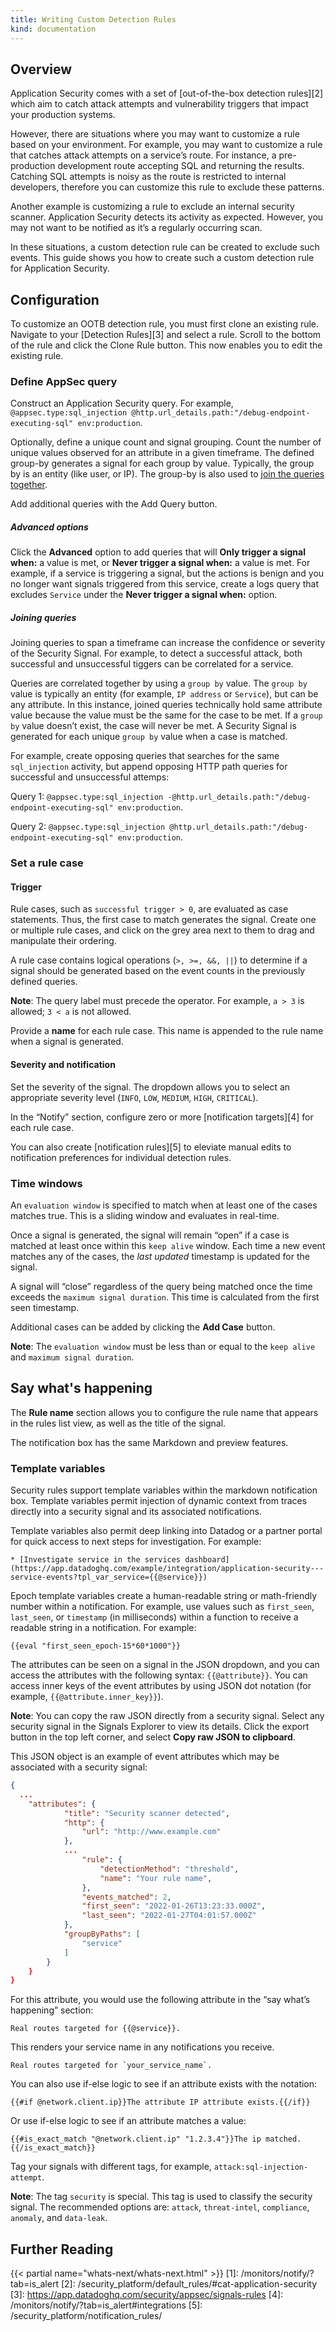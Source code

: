 ```yaml
---
title: Writing Custom Detection Rules
kind: documentation
---
```


## Overview

Application Security comes with a set of [out-of-the-box detection rules][2] which aim to catch attack attempts and vulnerability triggers that impact your production systems.

However, there are situations where you may want to customize a rule based on your environment. For example, you may want to customize a rule that catches attack attempts on a service’s route. For instance, a pre-production development route accepting SQL and returning the results. Catching SQL attempts is noisy as the route is restricted to internal developers, therefore you can customize this rule to exclude these patterns.

Another example is customizing a rule to exclude an internal security scanner. Application Security detects its activity as expected. However, you may not want to be notified as it’s a regularly occurring scan.

In these situations, a custom detection rule can be created to exclude such events. This guide shows you how to create such a custom detection rule for Application Security.

## Configuration

To customize an OOTB detection rule, you must first clone an existing rule. Navigate to your [Detection Rules][3] and select a rule. Scroll to the bottom of the rule and click the Clone Rule button. This now enables you to edit the existing rule.

### Define AppSec query

Construct an Application Security query. For example, `@appsec.type:sql_injection @http.url_details.path:"/debug-endpoint-executing-sql" env:production`.

Optionally, define a unique count and signal grouping. Count the number of unique values observed for an attribute in a given timeframe. The defined group-by generates a signal for each group by value. Typically, the group by is an entity (like user, or IP). The group-by is also used to [join the queries together](#joining-queries).

Add additional queries with the Add Query button.

##### Advanced options

Click the **Advanced** option to add queries that will **Only trigger a signal when:** a value is met, or **Never trigger a signal when:** a value is met. For example, if a service is triggering a signal, but the actions is benign and you no longer want signals triggered from this service, create a logs query that excludes `Service` under the **Never trigger a signal when:** option.

##### Joining queries

Joining queries to span a timeframe can increase the confidence or severity of the Security Signal. For example, to detect a successful attack, both successful and unsuccessful tiggers can be correlated for a service.

Queries are correlated together by using a `group by` value. The `group by` value is typically an entity (for example, `IP address` or `Service`), but can be any attribute. In this instance, joined queries technically hold same attribute value because the value must be the same for the case to be met. If a `group by` value doesn’t exist, the case will never be met. A Security Signal is generated for each unique `group by` value when a case is matched.

For example, create opposing queries that searches for the same `sql_injection` activity, but append opposing HTTP path queries for successful and unsuccessful attemps:

Query 1: `@appsec.type:sql_injection -@http.url_details.path:"/debug-endpoint-executing-sql" env:production`.

Query 2: `@appsec.type:sql_injection @http.url_details.path:"/debug-endpoint-executing-sql" env:production`.

### Set a rule case

#### Trigger

Rule cases, such as `successful trigger > 0`, are evaluated as case statements. Thus, the first case to match generates the signal. Create one or multiple rule cases, and click on the grey area next to them to drag and manipulate their ordering.

A rule case contains logical operations (`>, >=, &&, ||`) to determine if a signal should be generated based on the event counts in the previously defined queries.

**Note**: The query label must precede the operator. For example, `a > 3` is allowed; `3 < a` is not allowed.

Provide a **name** for each rule case. This name is appended to the rule name when a signal is generated.

#### Severity and notification

Set the severity of the signal. The dropdown allows you to select an appropriate severity level (`INFO`, `LOW`, `MEDIUM`, `HIGH`, `CRITICAL`).

In the “Notify” section, configure zero or more [notification targets][4] for each rule case.

You can also create [notification rules][5] to eleviate manual edits to notification preferences for individual detection rules.

### Time windows

An `evaluation window` is specified to match when at least one of the cases matches true. This is a sliding window and evaluates in real-time.

Once a signal is generated, the signal will remain “open” if a case is matched at least once within this `keep alive` window. Each time a new event matches any of the cases, the *last updated* timestamp is updated for the signal.

A signal will “close” regardless of the query being matched once the time exceeds the `maximum signal duration`. This time is calculated from the first seen timestamp.

Additional cases can be added by clicking the **Add Case** button.

**Note**: The `evaluation window` must be less than or equal to the `keep alive` and `maximum signal duration`.

## Say what's happening

The **Rule name** section allows you to configure the rule name that appears in the rules list view, as well as the title of the signal.

The notification box has the same Markdown and preview features.

### Template variables

Security rules support template variables within the markdown notification box. Template variables permit injection of dynamic context from traces directly into a security signal and its associated notifications.

Template variables also permit deep linking into Datadog or a partner portal for quick access to next steps for investigation. For example:

```text
* [Investigate service in the services dashboard](https://app.datadoghq.com/example/integration/application-security---service-events?tpl_var_service={{@service}})
```

Epoch template variables create a human-readable string or math-friendly number within a notification. For example, use values such as `first_seen`, `last_seen`, or `timestamp` (in milliseconds) within a function to receive a readable string in a notification. For example:

```text
{{eval "first_seen_epoch-15*60*1000"}}
```

The attributes can be seen on a signal in the JSON dropdown, and you can access the attributes with the following syntax: `{{@attribute}}`. You can access inner keys of the event attributes by using JSON dot notation (for example, `{{@attribute.inner_key}}`).

**Note**: You can copy the raw JSON directly from a security signal. Select any security signal in the Signals Explorer to view its details. Click the export button in the top left corner, and select **Copy raw JSON to clipboard**.

This JSON object is an example of event attributes which may be associated with a security signal:

```json
{
  ...
	"attributes": {
			"title": "Security scanner detected",
			"http": {
				"url": "http://www.example.com"
			},
			...
				"rule": {
					"detectionMethod": "threshold",
					"name": "Your rule name",
				},
				"events_matched": 2,
				"first_seen": "2022-01-26T13:23:33.000Z",
				"last_seen": "2022-01-27T04:01:57.000Z"
			},
			"groupByPaths": [
				"service"
			]
		}
	}
}
```

For this attribute, you would use the following attribute in the “say what’s happening” section:

```
Real routes targeted for {{@service}}.
```

This renders your service name in any notifications you receive.

```
Real routes targeted for `your_service_name`.
```

You can also use if-else logic to see if an attribute exists with the notation:

```
{{#if @network.client.ip}}The attribute IP attribute exists.{{/if}}
```

Or use if-else logic to see if an attribute matches a value:

```
{{#is_exact_match "@network.client.ip" "1.2.3.4"}}The ip matched.{{/is_exact_match}}
```

Tag your signals with different tags, for example, `attack:sql-injection-attempt`.

**Note**: The tag `security` is special. This tag is used to classify the security signal. The recommended options are: `attack`, `threat-intel`, `compliance`, `anomaly`, and `data-leak`.

## Further Reading

{{< partial name="whats-next/whats-next.html" >}}
[1]: /monitors/notify/?tab=is_alert
[2]: /security_platform/default_rules/#cat-application-security
[3]: https://app.datadoghq.com/security/appsec/signals-rules
[4]: /monitors/notify/?tab=is_alert#integrations
[5]: /security_platform/notification_rules/
